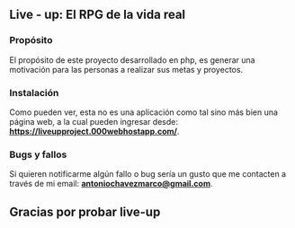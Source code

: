 ## Live - up: El RPG de la vida real
### Propósito
El propósito de este proyecto desarrollado en php, es generar una motivación para las personas a realizar sus metas y proyectos.  
### Instalación
Como pueden ver, esta no es una aplicación como tal sino más bien una página web, a la cual pueden ingresar desde: **https://liveupproject.000webhostapp.com/**.  
### Bugs y fallos
Si quieren notificarme algún fallo o bug sería un gusto que me contacten a través de mi email: **antoniochavezmarco@gmail.com**.  
## Gracias por probar live-up
